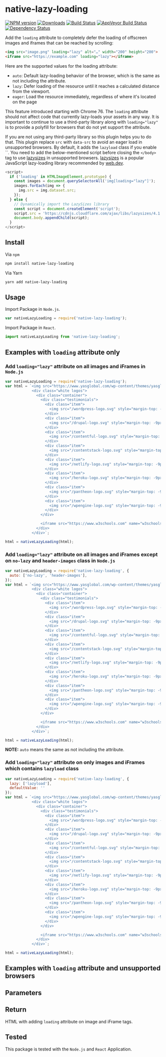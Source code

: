 # native-lazy-loading

[![NPM version][npm-image]][npm-url] [![Downloads][downloads-image]][npm-url] [![Build Status][travis-image]][travis-url] [![AppVeyor Build Status][appveyor-image]][appveyor-url] [![Dependency Status][dependency-image]][dependency-url]

Add the `loading` attribute to completely defer the loading of offscreen images and iframes that can be reached by scrolling:

```html
<img src="image.png" loading="lazy" alt="…" width="200" height="200">
<iframe src="https://example.com" loading="lazy"></iframe>
```

Here are the supported values for the loading attribute:

- `auto`: Default lazy-loading behavior of the browser, which is the same as not including the attribute.
- `lazy`: Defer loading of the resource until it reaches a calculated distance from the viewport.
- `eager`: Load the resource immediately, regardless of where it's located on the page  

This feature introduced starting with Chrome 76. The `loading` attribute should not affect code that currently lazy-loads your assets in any way. It is important to continue to use a third-party library along with `loading="lazy"` is to provide a polyfill for browsers that do not yet support the attribute. 

If you are not using any third-party library so this plugin helps you to do that. This plugin replace `src` with `data-src` to avoid an eager load in unsupported browsers. By default, it adds the `lazyload` class if you enable ``. You need to add the below-mentioned script before closing the `</body>` tag to use [lazysizes](https://github.com/aFarkas/lazysizes) in unsupported browsers. [lazysizes](https://github.com/aFarkas/lazysizes) is a popular JavaScript lazy-loading library recommended by [web.dev](https://web.dev/). 

```javascript
<script>
  if ('loading' in HTMLImageElement.prototype) {
    const images = document.querySelectorAll('img[loading="lazy"]');
    images.forEach(img => {
      img.src = img.dataset.src;
    });
  } else {
    // Dynamically import the LazySizes library
    const script = document.createElement('script');
    script.src = 'https://cdnjs.cloudflare.com/ajax/libs/lazysizes/4.1.8/lazysizes.min.js';
    document.body.appendChild(script);
  }
</script>
```

## Install

Via `npm`
```bash
npm install native-lazy-loading
```

Via Yarn
```bash
yarn add native-lazy-loading
```

## Usage

Import Package in `Node.js`.

```javascript
var nativeLazyLoading = require('native-lazy-loading');
```

Import Package in `React`.

```javascript
import nativeLazyLoading from 'native-lazy-loading';
```

## Examples with `loading` attribute only

### Add `loading="lazy"` attribute on all images and iFrames in `Node.js`

```javascript
var nativeLazyLoading = require('native-lazy-loading');
var html = `<img src="https://www.yasglobal.com/wp-content/themes/yasglobal/images-cus/logo.svg" alt="YAS Global Logo" title="YAS Global Logo" />
            <div class="white logos">
              <div class="container">
                <div class="testimonials">
                  <div class="item">
                    <img src="/wordpress-logo.svg" style="margin-top: -9px;" alt="WordPress Logo" title="WordPress Logo" />
                  </div>
                  <div class="item">
                    <img src="/drupal-logo.svg" style="margin-top: -9px;" alt="Drupal Logo" title="Drupal Logo" />
                  </div>
                  <div class="item">
                    <img src="/contentful-logo.svg" style="margin-top: -9px;" alt="Contentful Logo" title="Contentful Logo" />
                  </div>                  
                  <div class="item">
                    <img src="/contentstack-logo.svg" style="margin-top: -9px;" alt="ContentStack Logo" title="ContentStack Logo" />
                  </div>
                  <div class="item">
                    <img src="/netlify-logo.svg" style="margin-top: -9px;" alt="Netlify Logo" title="Netlify Logo" />
                  </div>
                  <div class="item">
                    <img src="/heroku-logo.svg" style="margin-top: -9px;" alt="Heroku Logo" title="Heroku Logo" />
                  </div>
                  <div class="item">
                    <img src="/pantheon-logo.svg" style="margin-top: -9px;" alt="Pantheon Logo" title="Pantheon Logo" />
                  </div>
                  <div class="item">
                    <img src="/wpengine-logo.svg" style="margin-top: -9px;" alt="WPs Engine Logo" title="WP Engine Logo" />
                  </div>
                </div>

                <iframe src="https://www.w3schools.com" name="w3schools"></iframe>
              </div>
            </div>`;

html = nativeLazyLoading(html);
```

### Add `loading="lazy"` attribute on all images and iFrames except on `no-lazy` and `header-images` class in `Node.js`

```javascript
var nativeLazyLoading = require('native-lazy-loading', {
  auto: ['no-lazy', 'header-images'],
});
var html = `<img src="https://www.yasglobal.com/wp-content/themes/yasglobal/images-cus/logo.svg" alt="YAS Global Logo" title="YAS Global Logo" />
            <div class="white logos">
              <div class="container">
                <div class="testimonials">
                  <div class="item">
                    <img src="/wordpress-logo.svg" style="margin-top: -9px;" alt="WordPress Logo" title="WordPress Logo" />
                  </div>
                  <div class="item">
                    <img src="/drupal-logo.svg" style="margin-top: -9px;" alt="Drupal Logo" title="Drupal Logo" />
                  </div>
                  <div class="item">
                    <img src="/contentful-logo.svg" style="margin-top: -9px;" alt="Contentful Logo" title="Contentful Logo" />
                  </div>                  
                  <div class="item">
                    <img src="/contentstack-logo.svg" style="margin-top: -9px;" alt="ContentStack Logo" title="ContentStack Logo" />
                  </div>
                  <div class="item">
                    <img src="/netlify-logo.svg" style="margin-top: -9px;" alt="Netlify Logo" title="Netlify Logo" />
                  </div>
                  <div class="item">
                    <img src="/heroku-logo.svg" style="margin-top: -9px;" alt="Heroku Logo" title="Heroku Logo" />
                  </div>
                  <div class="item">
                    <img src="/pantheon-logo.svg" style="margin-top: -9px;" alt="Pantheon Logo" title="Pantheon Logo" />
                  </div>
                  <div class="item">
                    <img src="/wpengine-logo.svg" style="margin-top: -9px;" alt="WPs Engine Logo" title="WP Engine Logo" />
                  </div>
                </div>

                <iframe src="https://www.w3schools.com" name="w3schools"></iframe>
              </div>
            </div>`;

html = nativeLazyLoading(html);
```
**NOTE:** `auto` means the same as not including the attribute.

### Add `loading="lazy"` attribute on only images and iFrames which contains `lazyload` class

```javascript
var nativeLazyLoading = require('native-lazy-loading', {
  lazy: ['lazyload'],
  defaultValue: ''
});
var html = `<img src="https://www.yasglobal.com/wp-content/themes/yasglobal/images-cus/logo.svg" alt="YAS Global Logo" title="YAS Global Logo" />
            <div class="white logos">
              <div class="container">
                <div class="testimonials">
                  <div class="item">
                    <img src="/wordpress-logo.svg" style="margin-top: -9px;" alt="WordPress Logo" title="WordPress Logo" />
                  </div>
                  <div class="item">
                    <img src="/drupal-logo.svg" style="margin-top: -9px;" alt="Drupal Logo" title="Drupal Logo" />
                  </div>
                  <div class="item">
                    <img src="/contentful-logo.svg" style="margin-top: -9px;" alt="Contentful Logo" title="Contentful Logo" />
                  </div>                  
                  <div class="item">
                    <img src="/contentstack-logo.svg" style="margin-top: -9px;" alt="ContentStack Logo" title="ContentStack Logo" />
                  </div>
                  <div class="item">
                    <img src="/netlify-logo.svg" style="margin-top: -9px;" alt="Netlify Logo" title="Netlify Logo" />
                  </div>
                  <div class="item">
                    <img src="/heroku-logo.svg" style="margin-top: -9px;" alt="Heroku Logo" title="Heroku Logo" />
                  </div>
                  <div class="item">
                    <img src="/pantheon-logo.svg" style="margin-top: -9px;" alt="Pantheon Logo" title="Pantheon Logo" />
                  </div>
                  <div class="item">
                    <img src="/wpengine-logo.svg" style="margin-top: -9px;" alt="WPs Engine Logo" title="WP Engine Logo" />
                  </div>
                </div>

                <iframe src="https://www.w3schools.com" name="w3schools"></iframe>
              </div>
            </div>`;

html = nativeLazyLoading(html);
```

## Examples with `loading` attribute and unsupported browsers

## Parameters


## Return

HTML with adding `loading` attribute on image and iFrame tags.

## Tested

This package is tested with the `Node.js` and `React` Application. 

[npm-image]: https://img.shields.io/npm/v/native-lazy-loading.svg
[npm-url]: https://www.npmjs.com/package/native-lazy-loading
[downloads-image]: https://img.shields.io/npm/dm/native-lazy-loading.svg

[travis-image]: https://img.shields.io/travis/com/samiahmedsiddiqui/native-lazy-loading.svg?label=travis-ci
[travis-url]: https://travis-ci.com/samiahmedsiddiqui/native-lazy-loading

[appveyor-url]: https://ci.appveyor.com/project/samiahmedsiddiqui/native-lazy-loading
[appveyor-image]: https://img.shields.io/appveyor/ci/samiahmedsiddiqui/native-lazy-loading.svg?label=appveyor

[dependency-image]: https://img.shields.io/david/samiahmedsiddiqui/native-lazy-loading.svg
[dependency-url]: https://david-dm.org/samiahmedsiddiqui/native-lazy-loading
